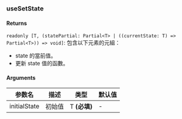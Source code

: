 ### useSetState

#### Returns
`readonly [T, (statePartial: Partial<T> | ((currentState: T) => Partial<T>)) => void]`: 包含以下元素的元組：
- state 的當前值。
- 更新 state 值的函數。

#### Arguments
|参数名|描述|类型|默认值|
|---|---|---|---|
|initialState|初始值|T  **(必填)**|-|